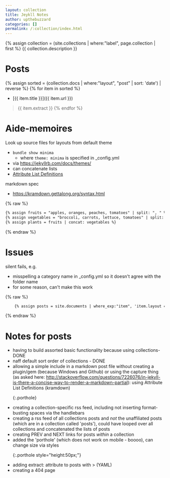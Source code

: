 ```yaml
---
layout: collection
title: Jeykll Notes
author: upthebuzzard
categories: []
permalink: /:collection/index.html
---
```

{% assign collection = (site.collections | where:"label", page.collection | first %}
{{ collection.description }}

# Posts
{% assign sorted = (collection.docs | where:"layout", "post" | sort: 'date') | reverse %}
{% for item in sorted %}
* [{{ item.title }}]({{ item.url }})
> {{ item.extract }}
{% endfor %}

# Aide-memoires
Look up source files for layouts from default theme
* ```bundle show minima```
   * where ```theme: minima``` is specified in \_config.yml
* via https://jekyllrb.com/docs/themes/
* can concatenate lists
* [Attribute List Definitions](https://kramdown.gettalong.org/syntax.html#attribute-list-definitions)

markdown spec
* https://kramdown.gettalong.org/syntax.html

{% raw %}
```handlebars
{% assign fruits = "apples, oranges, peaches, tomatoes" | split: ", " %}  
{% assign vegetables = "broccoli, carrots, lettuce, tomatoes" | split: ", " %}  
{% assign plants = fruits | concat: vegetables %}
```
{% endraw %}

# Issues
silent fails, e.g.
* misspelling a category name in \_config.yml so it doesn't agree with the folder name
* for some reason, can't make this work  

{% raw %}
```handlebars
    {% assign posts = site.documents | where_exp:"item", 'item.layout == "post" or item.layout == "story_post"' | sort: 'date' | reverse %}
```
{% endraw %}

# Notes for posts

* having to build assorted basic functionality because using collections- DONE
* naff default sort order of collections - DONE
* allowing a simple include in a markdown post file without creating a plugin/gem (because Windows and Github) or using the capture thing (as asked here: http://stackoverflow.com/questions/7226076/in-jekyll-is-there-a-concise-way-to-render-a-markdown-partial): using Attribute List Definitions (kramdown) <p/>{:.porthole}
* creating a collection-specific rss feed, including not inserting format-busting spaces via the handlebars
* creating a rss feed of all collections posts and *not* the unaffiliated posts (which are in a collection called 'posts'), could have looped over all collections and concatenated the lists of posts
* creating PREV and NEXT links for posts *within* a collection
* added the 'porthole' (which does not work on mobile - boooo), can change size via styles <p/>{:.porthole style="height:50px;"}
* adding extract: attribute to posts with > (YAML)
* creating a 404 page
